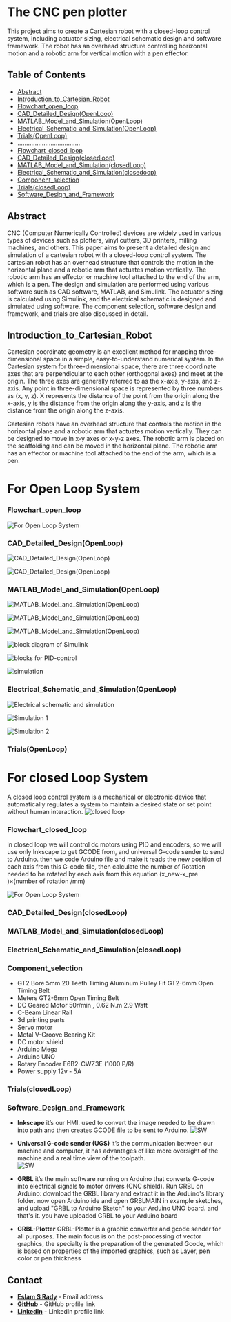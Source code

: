 # **The CNC pen plotter**

This project aims to create a Cartesian robot with a closed-loop control system, including actuator sizing, electrical schematic design and software framework. The robot has an overhead structure controlling horizontal motion and a robotic arm for vertical motion with a pen effector.
## **Table of Contents**

- [Abstract](#Abstract)
- [Introduction_to_Cartesian_Robot](#Introduction_to_Cartesian-Robot)
- [Flowchart_open_loop](#Flowchart_open_loop)
- [CAD_Detailed_Design(OpenLoop)](#CAD_Detailed_Design(OpenLoop))
- [MATLAB_Model_and_Simulation(OpenLoop)](#MATLAB_Model_and_Simulation(OpenLoop))
- [Electrical_Schematic_and_Simulation(OpenLoop)](#Electrical_Schematic_and_Simulation(OpenLoop))
- [Trials(OpenLoop)](#Trials(OpenLoop))
- ....................................
- [Flowchart_closed_loop](#Flowchart_closed_loop)
- [CAD_Detailed_Design(closedloop)](#CAD_Detailed_Design(closedLoop))
- [MATLAB_Model_and_Simulation(closedLoop)](#MATLAB_Model_and_Simulation(closedLoop))
- [Electrical_Schematic_and_Simulation(closedoop)](#Electrical_Schematic_and_Simulation(closedLoop))
- [Component_selection](#Component_selection)
- [Trials(closedLoop)](#Trials(closedLoop))
- [Software_Design_and_Framework](#Software_Design_and_Framework)

## **Abstract**

CNC (Computer Numerically Controlled) devices are widely used in various types of devices such as plotters, vinyl cutters, 3D printers, milling machines, and others. This paper aims to present a detailed design and simulation of a cartesian robot with a closed-loop control system. The cartesian robot has an overhead structure that controls the motion in the horizontal plane and a robotic arm that actuates motion vertically. The robotic arm has an effector or machine tool attached to the end of the arm, which is a pen. The design and simulation are performed using various software such as CAD software, MATLAB, and Simulink. The actuator sizing is calculated using Simulink, and the electrical schematic is designed and simulated using software. The component selection, software design and framework, and trials are also discussed in detail.

## **Introduction_to_Cartesian_Robot**
Cartesian coordinate geometry is an excellent method for mapping three-dimensional space in a simple, easy-to-understand numerical system. In the Cartesian system for three-dimensional space, there are three coordinate axes that are perpendicular to each other (orthogonal axes) and meet at the origin. The three axes are generally referred to as the x-axis, y-axis, and z-axis. Any point in three-dimensional space is represented by three numbers as (x, y, z). X represents the distance of the point from the origin along the x-axis, y is the distance from the origin along the y-axis, and z is the distance from the origin along the z-axis.

Cartesian robots have an overhead structure that controls the motion in the horizontal plane and a robotic arm that actuates motion vertically. They can be designed to move in x-y axes or x-y-z axes. The robotic arm is placed on the scaffolding and can be moved in the horizontal plane. The robotic arm has an effector or machine tool attached to the end of the arm, which is a pen.

# **For Open Loop System**
### **Flowchart_open_loop**
![For Open Loop System](https://github.com/Esmtra/The_CNC_pen_plotter/blob/main/Img/Flowchart%20for%20open%20loop.png "For Open Loop System")

### **CAD_Detailed_Design(OpenLoop)**
![CAD_Detailed_Design(OpenLoop)](https://github.com/Esmtra/The_CNC_pen_plotter/blob/main/Img/Cad%20detailed%20Design%201.png "CAD_Detailed_Design(OpenLoop)")

![CAD_Detailed_Design(OpenLoop)](https://github.com/Esmtra/The_CNC_pen_plotter/blob/main/Img/Assembly%202.png "CAD_Detailed_Design(OpenLoop)")

### **MATLAB_Model_and_Simulation(OpenLoop)**

![MATLAB_Model_and_Simulation(OpenLoop)](https://github.com/Esmtra/The_CNC_pen_plotter/blob/main/Img/MATLAB%20model%20and%20simulation.png "MATLAB_Model_and_Simulation(OpenLoop)")

![MATLAB_Model_and_Simulation(OpenLoop)](https://github.com/Esmtra/The_CNC_pen_plotter/blob/main/Img/MATLAB%20model%20and%20simulation%202.png "MATLAB_Model_and_Simulation(OpenLoop)")

![MATLAB_Model_and_Simulation(OpenLoop)](https://github.com/Esmtra/The_CNC_pen_plotter/blob/main/Img/MATLAB%20model%20and%20simulation%202.png "MATLAB_Model_and_Simulation(OpenLoop)")

![block diagram of Simulink](https://github.com/Esmtra/The_CNC_pen_plotter/blob/main/Img/block%20diagram%20of%20Simulink.png "block diagram of Simulink")

![blocks for PID-control](https://github.com/Esmtra/The_CNC_pen_plotter/blob/main/Img/blocks%20for%20%20PID-control.png "blocks for PID-control")

![simulation](https://github.com/Esmtra/The_CNC_pen_plotter/blob/main/Img/simulation.jpg "simulation")


### **Electrical_Schematic_and_Simulation(OpenLoop)**

![Electrical schematic and simulation](https://github.com/Esmtra/The_CNC_pen_plotter/blob/main/Img/Simulation%201.jpg "Electrical schematic and simulation")

![Simulation 1](https://github.com/Esmtra/The_CNC_pen_plotter/blob/main/Img/Electrical%20schematic%20and%20simulation.jpg "Simulation 1")


![Simulation 2](https://github.com/Esmtra/The_CNC_pen_plotter/blob/main/Img/Simulation%202.jpg "Simulation 2")


### **Trials(OpenLoop)**

# **For closed Loop System**
A closed loop control system is a mechanical or electronic device that automatically regulates a system to maintain a desired state or set point without human interaction.
![closed loop](https://github.com/Esmtra/The_CNC_pen_plotter/blob/main/Img/closed%20loop%20control%20system.pngg "closed loop")

### **Flowchart_closed_loop**
in closed loop we will control dc motors using PID and encoders, so we will use only Inkscape to get GCODE from, and universal G-code sender to send to Arduino. then we code Arduino file and make it reads the new position of each axis from this G-code file, then calculate the number of Rotation needed to be rotated by each axis from this equation (x_new-x_pre )×(number of rotation /mm)

![For Open Loop System](https://github.com/Esmtra/The_CNC_pen_plotter/blob/main/Img/Flowchart%20for%20closed%20loop.png "For Open Loop System")

### **CAD_Detailed_Design(closedLoop)**
### **MATLAB_Model_and_Simulation(closedLoop)**
### **Electrical_Schematic_and_Simulation(closedLoop)**
### **Component_selection**
- GT2 Bore 5mm 20 Teeth Timing Aluminum Pulley Fit GT2-6mm Open Timing Belt
- Meters GT2-6mm Open Timing Belt
- DC Geared Motor 50r/min , 0.62 N.m 2.9 Watt
- C-Beam Linear Rail
- 3d printing parts
- Servo motor
- Metal V-Groove Bearing Kit
- DC motor shield
- Arduino Mega
- Arduino UNO
- Rotary Encoder E6B2-CWZ3E (1000 P/R)
- Power supply 12v - 5A


### **Trials(closedLoop)**


### **Software_Design_and_Framework**
- **Inkscape** 
it’s our HMI. used to convert the image needed to be drawn into path and then creates GCODE file to be sent to Arduino.
![SW](https://github.com/Esmtra/The_CNC_pen_plotter/blob/main/Img/is.jpg "SW")

- **Universal G-code sender (UGS)**
it’s the communication between our machine and computer, it has advantages of like more oversight of the machine and a real time view of the toolpath.  
![SW](https://github.com/Esmtra/The_CNC_pen_plotter/blob/main/Img/ugs.png "SW")

- **GRBL**
it’s the main software running on Arduino that converts G-code into electrical signals to motor drivers (CNC shield). 
Run GRBL on Arduino:
download the GRBL library and extract it in the Arduino's library folder. now open Arduino ide and open GRBLMAIN in example sketches, and upload "GRBL to Arduino Sketch" to your Arduino UNO board. and that's it. you have uploaded GRBL to your Arduino board

- **GRBL-Plotter**
GRBL-Plotter is a graphic converter and gcode sender for all purposes.
The main focus is on the post-processing of vector graphics, the specialty is the preparation of the generated Gcode, which is based on properties of the imported graphics, such as Layer, pen color or pen thickness




## **Contact**

- **[Eslam S Rady](mailto:Eselmtrawy@gmail.com)** - Email address
- **[GitHub](https://github.com/Esmtra)**     - GitHub profile link
- **[LinkedIn](https://www.linkedin.com/in/eslam-mtra-1714201b7/)**    - LinkedIn profile link
